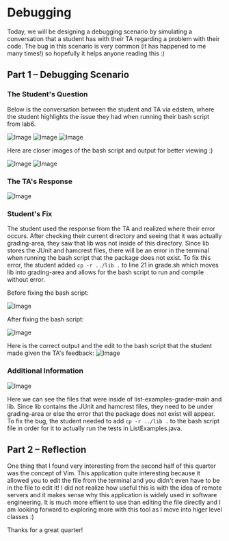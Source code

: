 # Debugging
Today, we will be designing a debugging scenario by simulating a conversation that a student has with their TA regarding a problem with their code. The bug in this scenario is very common (it has happened to me many times!) so hopefully it helps anyone reading this :)

## Part 1 – Debugging Scenario

### The Student's Question
Below is the conversation between the student and TA via edstem, where the student highlights the issue they had when running their bash script from lab6. 

![Image](lab5-ss6.png)
![Image](lab5-ss7.png)
![Image](lab5-ss8.png)

Here are closer images of the bash script and output for better viewing :)

![Image](lab5-ss1.png)
![Image](lab5-ss2.png)

### The TA's Response

![Image](lab5-ss9.png)

### Student's Fix
The student used the response from the TA and realized where their error occurs. After checking their current directory and seeing that it was actually grading-area, they saw that lib was not inside of this directory. Since lib stores the JUnit and hamcrest files, there will be an error in the terminal when running the bash script that the package does not exist. To fix this error, the student added `cp -r ../lib .` to line 21 in grade.sh which moves lib into grading-area and allows for the bash script to run and compile without error. 

Before fixing the bash script: 

![Image](lab5-ss3.png)

After fixing the bash script:

![Image](lab5-ss4.png)

Here is the correct output and the edit to the bash script that the student made given the TA's feedback:
![Image](lab5-ss5.png)

### Additional Information
![Image](lab5-ss10.png)

Here we can see the files that were inside of list-examples-grader-main and lib. Since lib contains the JUnit and hamcrest files, they need to be under grading-area or else the error that the package does not exist will appear. To fix the bug, the student needed to add `cp -r ../lib .` to the bash script file in order for it to actually run the tests in ListExamples.java.

## Part 2 – Reflection
One thing that I found very interesting from the second half of this quarter was the concept of Vim. This application quite interesting because it allowed you to edit the file from the terminal and you didn't even have to be in the file to edit it! I did not realize how useful this is with the idea of remote servers and it makes sense why this application is widely used in software engineering. It is much more effient to use than editing the file directly and I am looking forward to exploring more with this tool as I move into higer level classes :)

Thanks for a great quarter!





